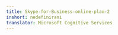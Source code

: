 ```yaml
---
title: Skype-for-Business-online-plan-2
inshort: nedefinirani
translator: Microsoft Cognitive Services
---
```




